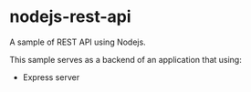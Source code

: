 # nodejs-rest-api
A sample of REST API using Nodejs.

This sample serves as a backend of an application that using:
* Express server
